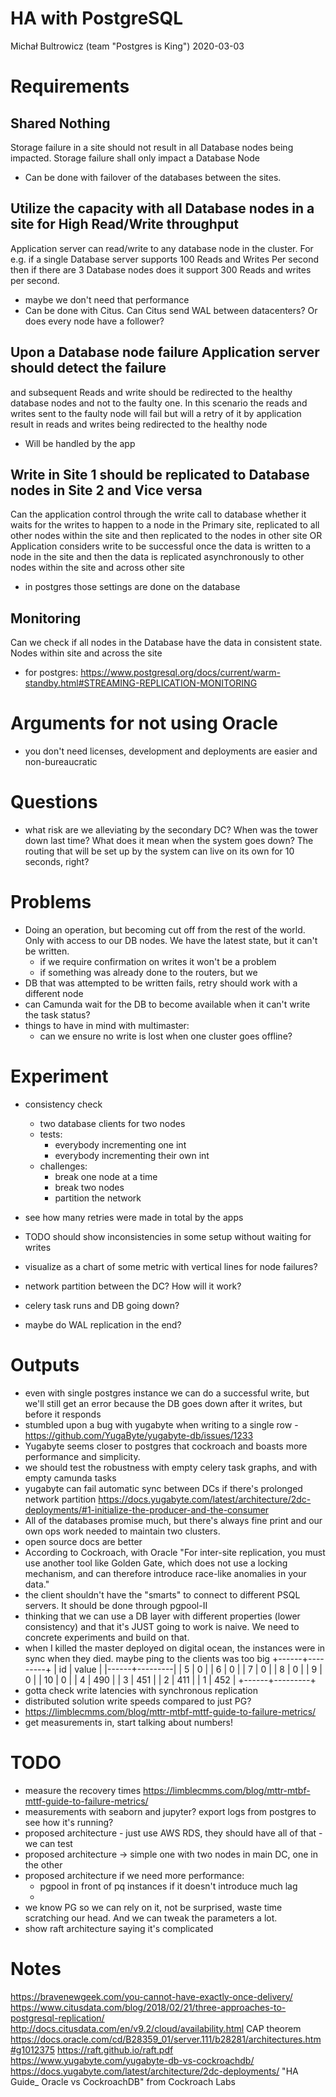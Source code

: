 HA with PostgreSQL
======================

Michał Bultrowicz
(team "Postgres is King")
2020-03-03


Requirements
============

Shared Nothing
---------------
Storage failure in a site should not result in all Database nodes being impacted.
Storage failure shall only impact a Database Node

* Can be done with failover of the databases between the sites.


Utilize the capacity with all Database nodes in a site for  High Read/Write throughput
-----------------------------------------------
Application server can read/write to any database node in the cluster.
For e.g. if a single Database server supports 100 Reads and Writes Per second then
if there are 3 Database nodes does it support 300 Reads and writes per second.

* maybe we don't need that performance
* Can be done with Citus. Can Citus send WAL between datacenters?
  Or does every node have a follower?


Upon a Database node failure Application server should detect the failure
-----------------------------------------------
and subsequent Reads and write should be redirected to the healthy database nodes and not to
the faulty one. In this scenario  the reads and writes sent to the faulty node will fail
but will a retry of it by application result in reads and writes being redirected to the
healthy node

* Will be handled by the app


Write in Site 1 should be replicated to Database nodes in Site 2 and Vice versa
-----------------------------------------------------

Can the application control through the write call to database whether it waits for the writes
to happen to a node in the Primary site, replicated to all other nodes within the site and
then replicated to the nodes in other site
OR Application considers write to be successful once the data is written to a node in the
site and then the data is replicated asynchronously to other nodes within the site and across
other site 

* in postgres those settings are done on the database


Monitoring
----------
Can we check if all nodes in the Database have the data in consistent state.
Nodes within site and across the site

* for postgres: https://www.postgresql.org/docs/current/warm-standby.html#STREAMING-REPLICATION-MONITORING



Arguments for not using Oracle
==============================

* you don't need licenses, development and deployments are easier and non-bureaucratic




Questions
==========

* what risk are we alleviating by the secondary DC? When was the tower down last time?
  What does it mean when the system goes down? The routing that will be set up by the system can
  live on its own for 10 seconds, right?


Problems
========

* Doing an operation, but becoming cut off from the rest of the world.
  Only with access to our DB nodes.
  We have the latest state, but it can't be written.
    * if we require confirmation on writes it won't be a problem
    * if something was already done to the routers, but we
* DB that was attempted to be written fails, retry should work with a different node
* can Camunda wait for the DB to become available when it can't write the task status?
* things to have in mind with multimaster:
    * can we ensure no write is lost when one cluster goes offline?


Experiment
===========

* consistency check
    * two database clients for two nodes
    * tests:
        * everybody incrementing one int
        * everybody incrementing their own int
    * challenges:
        * break one node at a time
        * break two nodes
        * partition the network
* see how many retries were made in total by the apps
* TODO should show inconsistencies in some setup without waiting for writes
* visualize as a chart of some metric with vertical lines for node failures?
* network partition between the DC? How will it work?
* celery task runs and DB going down?

* maybe do WAL replication in the end?


Outputs
========

* even with single postgres instance we can do a successful write,
  but we'll still get an error because the DB goes down after it writes, but before it responds
* stumbled upon a bug with yugabyte when writing to a single row - https://github.com/YugaByte/yugabyte-db/issues/1233
* Yugabyte seems closer to postgres that cockroach and boasts more performance and simplicity.
* we should test the robustness with empty celery task graphs, and with empty camunda tasks
* yugabyte can fail automatic sync between DCs if there's prolonged network partition
  https://docs.yugabyte.com/latest/architecture/2dc-deployments/#1-initialize-the-producer-and-the-consumer
* All of the databases promise much, but there's always fine print and our own ops work needed
  to maintain two clusters.
* open source docs are better
* According to Cockroach, with Oracle "For inter-site replication, you must use another tool like
  Golden Gate, which does not use a locking mechanism, and can therefore introduce race-like
  anomalies in your data."
* the client shouldn't have the "smarts" to connect to different PSQL servers. It should be done
  through pgpool-II
* thinking that we can use a DB layer with different properties (lower consistency) and that
  it's JUST going to work is naive. We need to concrete experiments and build on that.
* when I killed the master  deployed on digital ocean, the instances were in sync when they died.
  maybe ping to the clients was too big
+------+---------+
| id   | value   |
|------+---------|
| 5    | 0       |
| 6    | 0       |
| 7    | 0       |
| 8    | 0       |
| 9    | 0       |
| 10   | 0       |
| 4    | 490     |
| 3    | 451     |
| 2    | 411     |
| 1    | 452     |
+------+---------+
* gotta check write latencies with synchronous replication
* distributed solution write speeds compared to just PG?
* https://limblecmms.com/blog/mttr-mtbf-mttf-guide-to-failure-metrics/
* get measurements in, start talking about numbers!

TODO
====

* measure the recovery times https://limblecmms.com/blog/mttr-mtbf-mttf-guide-to-failure-metrics/
* measurements with seaborn and jupyter? export logs from postgres to see how it's running?
* proposed architecture - just use AWS RDS, they should have all of that - we can test
* proposed architecture -> simple one with two nodes in main DC, one in the other
* proposed architecture if we need more performance:
  * pgpool in front of pq instances if it doesn't introduce much lag
  * 
* we know PG so we can rely on it, not be surprised, waste time scratching our head.
  And we can tweak the parameters a lot.
* show raft architecture saying it's complicated


Notes
=====

https://bravenewgeek.com/you-cannot-have-exactly-once-delivery/
https://www.citusdata.com/blog/2018/02/21/three-approaches-to-postgresql-replication/
http://docs.citusdata.com/en/v9.2/cloud/availability.html
CAP theorem
https://docs.oracle.com/cd/B28359_01/server.111/b28281/architectures.htm#g1012375
https://raft.github.io/raft.pdf
https://www.yugabyte.com/yugabyte-db-vs-cockroachdb/
https://docs.yugabyte.com/latest/architecture/2dc-deployments/
"HA Guide_ Oracle vs CockroachDB" from Cockroach Labs
